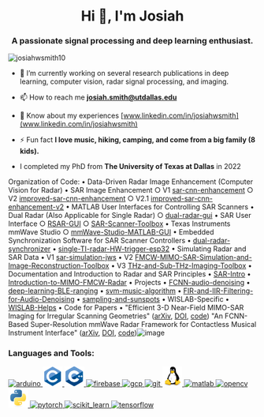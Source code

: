 <h1 align="center">Hi 👋, I'm Josiah</h1>
<h3 align="center">A passionate signal processing and deep learning enthusiast.</h3>

<p align="left"> <img src="https://komarev.com/ghpvc/?username=josiahwsmith10&label=Profile%20views&color=0e75b6&style=flat" alt="josiahwsmith10" /> </p>

- 🔭 I’m currently working on several research publications in deep learning, computer vision, radar signal processing, and imaging.

- 📫 How to reach me **josiah.smith@utdallas.edu**

- 📄 Know about my experiences [www.linkedin.com/in/josiahwsmith](www.linkedin.com/in/josiahwsmith)

- ⚡ Fun fact **I love music, hiking, camping, and come from a big family (8 kids).**

- I completed my PhD from **The University of Texas at Dallas** in 2022


Organization of Code:
• Data-Driven Radar Image Enhancement (Computer Vision for Radar)
	• SAR Image Enhancement
		○ V1 [sar-cnn-enhancement](https://github.com/josiahwsmith10/sar-cnn-enhancement)
		○ V2 [improved-sar-cnn-enhancement](https://github.com/josiahwsmith10/improved-sar-cnn-enhancement)
		○ V2.1 [improved-sar-cnn-enhancement-v2](https://github.com/josiahwsmith10/improved-sar-cnn-enhancement-v2)
• MATLAB User Interfaces for Controlling SAR Scanners
	• Dual Radar (Also Applicable for Single Radar)
		○ [dual-radar-gui](https://github.com/josiahwsmith10/dual-radar-gui)
	• SAR User Interface
		○ [RSAR-GUI](https://github.com/josiahwsmith10/RSAR-GUI)
		○ [SAR-Scanner-Toolbox](https://github.com/josiahwsmith10/SAR-Scanner-Toolbox)
	• Texas Instruments mmWave Studio
		○ [mmWave-Studio-MATLAB-GUI](https://github.com/josiahwsmith10/mmWave-Studio-MATLAB-GUI-jws)
• Embedded Synchronization Software for SAR Scanner Controllers
	• [dual-radar-synchronizer](https://github.com/josiahwsmith10/dual-radar-synchronizer)
	• [single-TI-radar-HW-trigger-esp32](https://github.com/josiahwsmith10/single-TI-radar-HW-trigger-esp32)
• Simulating Radar and SAR Data
	• V1 [sar-simulation-jws](https://github.com/josiahwsmith10/sar-simulation-jws)
	• V2 [FMCW-MIMO-SAR-Simulation-and-Image-Reconstruction-Toolbox](https://github.com/josiahwsmith10/FMCW-MIMO-SAR-Simulation-and-Image-Reconstruction-Toolbox)
	• V3 [THz-and-Sub-THz-Imaging-Toolbox](https://github.com/josiahwsmith10/THz-and-Sub-THz-Imaging-Toolbox)
• Documentation and Introduction to Radar and SAR Principles
	• [SAR-Intro](https://github.com/josiahwsmith10/SAR-Intro)
	• [Introduction-to-MIMO-FMCW-Radar](https://github.com/josiahwsmith10/Introduction-to-MIMO-FMCW-Radar)
• Projects
	• [FCNN-audio-denoising](https://github.com/josiahwsmith10/FCNN-audio-denoising)
	• [deep-learning-BLE-ranging](https://github.com/josiahwsmith10/deep-learning-BLE-ranging)
	• [svm-music-algorithm](https://github.com/josiahwsmith10/svm-music-algorithm)
	• [FIR-and-IIR-Filtering-for-Audio-Denoising](https://github.com/josiahwsmith10/FIR-and-IIR-Filtering-for-Audio-Denoising)
	• [sampling-and-sunspots](https://github.com/josiahwsmith10/sampling-and-sunspots)
• WISLAB-Specific
	• [WISLAB-Helps](https://github.com/josiahwsmith10/WISLAB-Helps)
• Code for Papers
	• "Efficient 3-D Near-Field MIMO-SAR Imaging for Irregular Scanning Geometries" ([arXiv](https://arxiv.org/abs/2305.02064), [DOI](https://doi.org/10.1109/ACCESS.2022.3145370), [code](https://github.com/josiahwsmith10/Efficient-3-D-Near-Field-MIMO-SAR-Imaging-for-Irregular-Scanning-Geometries))
"An FCNN-Based Super-Resolution mmWave Radar Framework for Contactless Musical Instrument Interface" ([arXiv](https://arxiv.org/abs/2305.01995), [DOI](https://doi.org/10.1109/TMM.2021.3079695), [code](https://github.com/josiahwsmith10/Radar-Musical-Instrument))![image](https://github.com/josiahwsmith10/josiahwsmith10/assets/47935482/cae1b751-0166-4cf8-8344-54f9532c66ae)



<h3 align="left">Languages and Tools:</h3>
<p align="left"> <a href="https://www.arduino.cc/" target="_blank"> <img src="https://cdn.worldvectorlogo.com/logos/arduino-1.svg" alt="arduino" width="40" height="40"/> </a> <a href="https://www.cprogramming.com/" target="_blank"> <img src="https://raw.githubusercontent.com/devicons/devicon/master/icons/c/c-original.svg" alt="c" width="40" height="40"/> </a> <a href="https://www.w3schools.com/cpp/" target="_blank"> <img src="https://raw.githubusercontent.com/devicons/devicon/master/icons/cplusplus/cplusplus-original.svg" alt="cplusplus" width="40" height="40"/> </a> <a href="https://firebase.google.com/" target="_blank"> <img src="https://www.vectorlogo.zone/logos/firebase/firebase-icon.svg" alt="firebase" width="40" height="40"/> </a> <a href="https://cloud.google.com" target="_blank"> <img src="https://www.vectorlogo.zone/logos/google_cloud/google_cloud-icon.svg" alt="gcp" width="40" height="40"/> </a> <a href="https://git-scm.com/" target="_blank"> <img src="https://www.vectorlogo.zone/logos/git-scm/git-scm-icon.svg" alt="git" width="40" height="40"/> </a> <a href="https://www.linux.org/" target="_blank"> <img src="https://raw.githubusercontent.com/devicons/devicon/master/icons/linux/linux-original.svg" alt="linux" width="40" height="40"/> </a> <a href="https://www.mathworks.com/" target="_blank"> <img src="https://upload.wikimedia.org/wikipedia/commons/2/21/Matlab_Logo.png" alt="matlab" width="40" height="40"/> </a> <a href="https://opencv.org/" target="_blank"> <img src="https://www.vectorlogo.zone/logos/opencv/opencv-icon.svg" alt="opencv" width="40" height="40"/> </a> <a href="https://www.python.org" target="_blank"> <img src="https://raw.githubusercontent.com/devicons/devicon/master/icons/python/python-original.svg" alt="python" width="40" height="40"/> </a> <a href="https://pytorch.org/" target="_blank"> <img src="https://www.vectorlogo.zone/logos/pytorch/pytorch-icon.svg" alt="pytorch" width="40" height="40"/> </a> <a href="https://scikit-learn.org/" target="_blank"> <img src="https://upload.wikimedia.org/wikipedia/commons/0/05/Scikit_learn_logo_small.svg" alt="scikit_learn" width="40" height="40"/> </a> <a href="https://www.tensorflow.org" target="_blank"> <img src="https://www.vectorlogo.zone/logos/tensorflow/tensorflow-icon.svg" alt="tensorflow" width="40" height="40"/> </a> </p>
